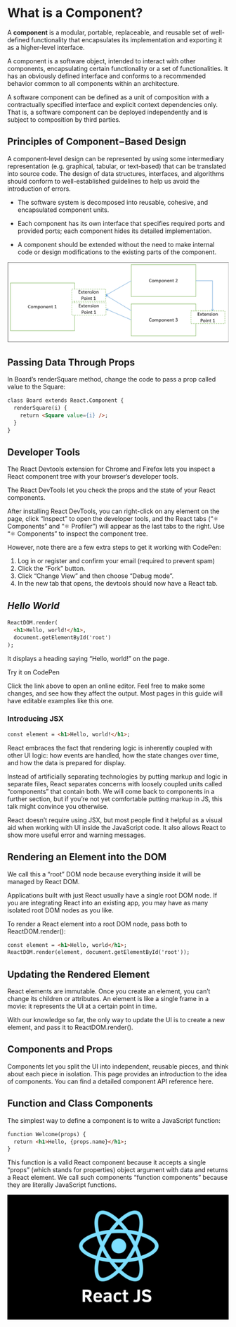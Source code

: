 # **What is a Component?**
A **component** is a modular, portable, replaceable, and reusable set of well-defined functionality that encapsulates its implementation and exporting it as a higher-level interface.

A component is a software object, intended to interact with other components, encapsulating certain functionality or a set of functionalities. It has an obviously defined interface and conforms to a recommended behavior common to all components within an architecture.

A software component can be defined as a unit of composition with a contractually specified interface and explicit context dependencies only. That is, a software component can be deployed independently and is subject to composition by third parties.
## **Principles of Component−Based Design**
A component-level design can be represented by using some intermediary representation (e.g. graphical, tabular, or text-based) that can be translated into source code. The design of data structures, interfaces, and algorithms should conform to well-established guidelines to help us avoid the introduction of errors.

- The software system is decomposed into reusable, cohesive, and encapsulated component units.

- Each component has its own interface that specifies required ports and provided ports; each component hides its detailed implementation.

- A component should be extended without the need to make internal code or design modifications to the existing parts of the component.  

![Component-Level Design Guidelines](/component.png)

## **Passing Data Through Props**
In Board’s renderSquare method, change the code to pass a prop called value to the Square:
```html
class Board extends React.Component {
  renderSquare(i) {
    return <Square value={i} />;
  }
}
```
## **Developer Tools**
The React Devtools extension for Chrome and Firefox lets you inspect a React component tree with your browser’s developer tools.

The React DevTools let you check the props and the state of your React components.

After installing React DevTools, you can right-click on any element on the page, click “Inspect” to open the developer tools, and the React tabs (“⚛️ Components” and “⚛️ Profiler”) will appear as the last tabs to the right. Use “⚛️ Components” to inspect the component tree.

However, note there are a few extra steps to get it working with CodePen:

1. Log in or register and confirm your email (required to prevent spam)
2. Click the “Fork” button.
3. Click “Change View” and then choose “Debug mode”.
4. In the new tab that opens, the devtools should now have a React tab.

## ***Hello World***
```html
ReactDOM.render(
  <h1>Hello, world!</h1>,
  document.getElementById('root')
);
```
It displays a heading saying “Hello, world!” on the page.

Try it on CodePen

Click the link above to open an online editor. Feel free to make some changes, and see how they affect the output. Most pages in this guide will have editable examples like this one.

### **Introducing JSX**
```html
const element = <h1>Hello, world!</h1>;
```
React embraces the fact that rendering logic is inherently coupled with other UI logic: how events are handled, how the state changes over time, and how the data is prepared for display.

Instead of artificially separating technologies by putting markup and logic in separate files, React separates concerns with loosely coupled units called “components” that contain both. We will come back to components in a further section, but if you’re not yet comfortable putting markup in JS, this talk might convince you otherwise.

React doesn’t require using JSX, but most people find it helpful as a visual aid when working with UI inside the JavaScript code. It also allows React to show more useful error and warning messages.
## **Rendering an Element into the DOM**

We call this a “root” DOM node because everything inside it will be managed by React DOM.

Applications built with just React usually have a single root DOM node. If you are integrating React into an existing app, you may have as many isolated root DOM nodes as you like.

To render a React element into a root DOM node, pass both to ReactDOM.render():

```html
const element = <h1>Hello, world</h1>;
ReactDOM.render(element, document.getElementById('root'));
```
## **Updating the Rendered Element**
React elements are immutable. Once you create an element, you can’t change its children or attributes. An element is like a single frame in a movie: it represents the UI at a certain point in time.

With our knowledge so far, the only way to update the UI is to create a new element, and pass it to ReactDOM.render().

## **Components and Props**
Components let you split the UI into independent, reusable pieces, and think about each piece in isolation. This page provides an introduction to the idea of components. You can find a detailed component API reference here.

## **Function and Class Components**
The simplest way to define a component is to write a JavaScript function:

```html
function Welcome(props) {
  return <h1>Hello, {props.name}</h1>;
}
```
This function is a valid React component because it accepts a single “props” (which stands for properties) object argument with data and returns a React element. We call such components “function components” because they are literally JavaScript functions.  


![React](/reactjs.png)







